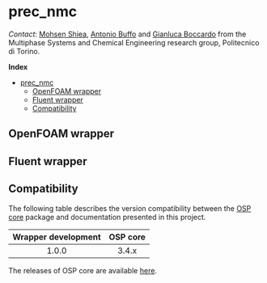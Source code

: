 # prec_nmc

*Contact*: [Mohsen Shiea](mailto:mohsen.shiea@polito.it), 
[Antonio Buffo](mailto:antonio.buffo@polito.it) and 
[Gianluca Boccardo](mailto:gianluca.boccardo@polito.it) from the 
Multiphase Systems and Chemical Engineering research group, Politecnico di Torino.

**Index**
- [prec_nmc](#prec_nmc)
  - [OpenFOAM wrapper](#openfoamwrapper)
  - [Fluent wrapper](#fluentwrapper)
  - [Compatibility](#compatibility)

## OpenFOAM wrapper

## Fluent wrapper

## Compatibility

The following table describes the version compatibility between the [OSP core](https://github.com/simphony/osp-core) package and documentation presented in this project.

| __Wrapper development__ | __OSP core__ |
|:-----------------------:|:------------:|
|          1.0.0          |       3.4.x  |

The releases of OSP core are available [here](https://github.com/simphony/osp-core).


